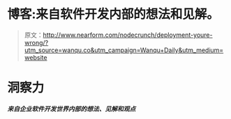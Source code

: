 # 博客:来自软件开发内部的想法和见解。

> 原文：<http://www.nearform.com/nodecrunch/deployment-youre-wrong/?utm_source=wanqu.co&utm_campaign=Wanqu+Daily&utm_medium=website>

# 洞察力

##### 来自企业软件开发世界内部的想法、见解和观点